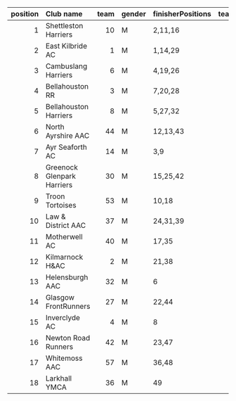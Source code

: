 |   position | Club name                  |   team | gender   | finisherPositions   |   teamPoints |   penaltyPoints |   totalPoints |   totalFinishers | Website                                    |
|-----------:|:---------------------------|-------:|:---------|:--------------------|-------------:|----------------:|--------------:|-----------------:|:-------------------------------------------|
|          1 | Shettleston Harriers       |     10 | M        | 2,11,16             |           29 |               0 |            29 |                4 | http://shettlestonharriers.org.uk/         |
|          2 | East Kilbride AC           |      1 | M        | 1,14,29             |           44 |               0 |            44 |                4 | http://www.ekac.org.uk/                    |
|          3 | Cambuslang Harriers        |      6 | M        | 4,19,26             |           49 |               0 |            49 |                4 | https://cambuslangharriers.org/            |
|          4 | Bellahouston RR            |      3 | M        | 7,20,28             |           55 |               0 |            55 |                5 | https://www.bellahoustonroadrunners.co.uk/ |
|          5 | Bellahouston Harriers      |      8 | M        | 5,27,32             |           64 |               0 |            64 |                6 | http://www.bellahoustonharriers.co.uk/     |
|          6 | North Ayrshire AAC         |     44 | M        | 12,13,43            |           68 |               0 |            68 |                3 | https://naathletics.co.uk/                 |
|          7 | Ayr Seaforth AC            |     14 | M        | 3,9                 |           12 |              60 |            72 |                2 | https://www.ayrseaforth.co.uk/             |
|          8 | Greenock Glenpark Harriers |     30 | M        | 15,25,42            |           82 |               0 |            82 |                4 | https://greenockglenparkharriers.com/      |
|          9 | Troon Tortoises            |     53 | M        | 10,18               |           28 |              60 |            88 |                2 | http://troontortoises.co.uk                |
|         10 | Law & District AAC         |     37 | M        | 24,31,39            |           94 |               0 |            94 |                3 | http://www.lawaac.co.uk/                   |
|         11 | Motherwell AC              |     40 | M        | 17,35               |           52 |              60 |           112 |                2 | https://motherwellac.com/                  |
|         12 | Kilmarnock H&AC            |      2 | M        | 21,38               |           59 |              60 |           119 |                2 | http://www.kilmarnockharriers.com/         |
|         13 | Helensburgh AAC            |     32 | M        | 6                   |            6 |             120 |           126 |                1 | https://www.helensburghaac.com/            |
|         14 | Glasgow FrontRunners       |     27 | M        | 22,44               |           66 |              60 |           126 |                2 | https://www.glasgowfrontrunners.org/       |
|         15 | Inverclyde AC              |      4 | M        | 8                   |            8 |             120 |           128 |                1 | https://www.inverclydeac.org/              |
|         16 | Newton Road Runners        |     42 | M        | 23,47               |           70 |              60 |           130 |                2 | https://www.newton-roadrunners.com/        |
|         17 | Whitemoss AAC              |     57 | M        | 36,48               |           84 |              60 |           144 |                2 | https://whitemossaac.co.uk/                |
|         18 | Larkhall YMCA              |     36 | M        | 49                  |           49 |             120 |           169 |                1 | https://www.larkhallymcaharriers.org       |